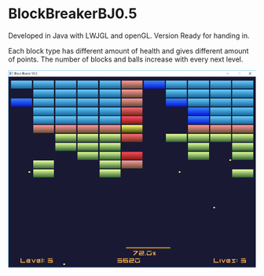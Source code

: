 # BlockBreakerBJ0.5
Developed in Java with LWJGL and openGL. Version Ready for handing in.

Each block type has different amount of health and gives different amount of points. The number of blocks and balls increase with every next level.


![Alt text](/BBV0.4.png?raw=true "Game Screenshot")
